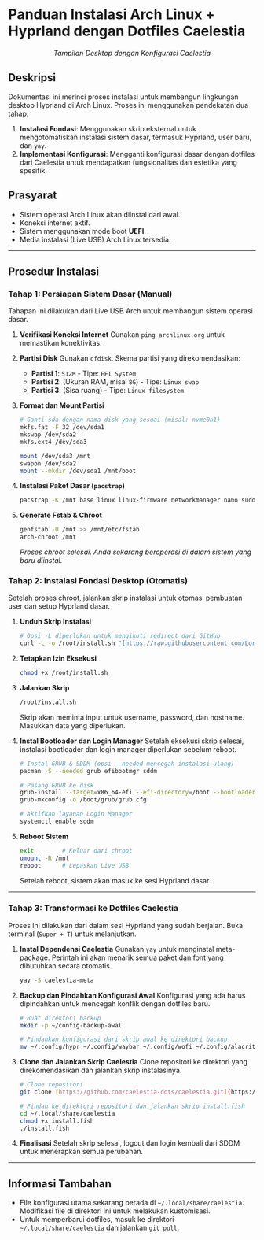 # Panduan Instalasi Arch Linux + Hyprland dengan Dotfiles Caelestia

*<p align="center">Tampilan Desktop dengan Konfigurasi Caelestia</p>*

## Deskripsi
Dokumentasi ini merinci proses instalasi untuk membangun lingkungan desktop Hyprland di Arch Linux. Proses ini menggunakan pendekatan dua tahap:

1.  **Instalasi Fondasi**: Menggunakan skrip eksternal untuk mengotomatiskan instalasi sistem dasar, termasuk Hyprland, user baru, dan `yay`.
2.  **Implementasi Konfigurasi**: Mengganti konfigurasi dasar dengan dotfiles dari Caelestia untuk mendapatkan fungsionalitas dan estetika yang spesifik.

## Prasyarat
- Sistem operasi Arch Linux akan diinstal dari awal.
- Koneksi internet aktif.
- Sistem menggunakan mode boot **UEFI**.
- Media instalasi (Live USB) Arch Linux tersedia.

---

## Prosedur Instalasi

### Tahap 1: Persiapan Sistem Dasar (Manual)

Tahapan ini dilakukan dari Live USB Arch untuk membangun sistem operasi dasar.

1.  **Verifikasi Koneksi Internet**
    Gunakan `ping archlinux.org` untuk memastikan konektivitas.

2.  **Partisi Disk**
    Gunakan `cfdisk`. Skema partisi yang direkomendasikan:
    - **Partisi 1**: `512M` - Tipe: `EFI System`
    - **Partisi 2**: (Ukuran RAM, misal `8G`) - Tipe: `Linux swap`
    - **Partisi 3**: (Sisa ruang) - Tipe: `Linux filesystem`

3.  **Format dan Mount Partisi**
    ```bash
    # Ganti sda dengan nama disk yang sesuai (misal: nvme0n1)
    mkfs.fat -F 32 /dev/sda1
    mkswap /dev/sda2
    mkfs.ext4 /dev/sda3

    mount /dev/sda3 /mnt
    swapon /dev/sda2
    mount --mkdir /dev/sda1 /mnt/boot
    ```

4.  **Instalasi Paket Dasar (`pacstrap`)**
    ```bash
    pacstrap -K /mnt base linux linux-firmware networkmanager nano sudo git
    ```

5.  **Generate Fstab & Chroot**
    ```bash
    genfstab -U /mnt >> /mnt/etc/fstab
    arch-chroot /mnt
    ```
    *Proses chroot selesai. Anda sekarang beroperasi di dalam sistem yang baru diinstal.*

### Tahap 2: Instalasi Fondasi Desktop (Otomatis)

Setelah proses chroot, jalankan skrip instalasi untuk otomasi pembuatan user dan setup Hyprland dasar.

1.  **Unduh Skrip Instalasi**
    ```bash
    # Opsi -L diperlukan untuk mengikuti redirect dari GitHub
    curl -L -o /root/install.sh "[https://raw.githubusercontent.com/LortBree/arch-lenovo/main/install.sh](https://raw.githubusercontent.com/LortBree/arch-lenovo/main/install.sh)"
    ```

2.  **Tetapkan Izin Eksekusi**
    ```bash
    chmod +x /root/install.sh
    ```

3.  **Jalankan Skrip**
    ```bash
    /root/install.sh
    ```
    Skrip akan meminta input untuk username, password, dan hostname. Masukkan data yang diperlukan.

4.  **Instal Bootloader dan Login Manager**
    Setelah eksekusi skrip selesai, instalasi bootloader dan login manager diperlukan sebelum reboot.
    ```bash
    # Instal GRUB & SDDM (opsi --needed mencegah instalasi ulang)
    pacman -S --needed grub efibootmgr sddm

    # Pasang GRUB ke disk
    grub-install --target=x86_64-efi --efi-directory=/boot --bootloader-id=ARCH
    grub-mkconfig -o /boot/grub/grub.cfg

    # Aktifkan layanan Login Manager
    systemctl enable sddm
    ```
5.  **Reboot Sistem**
    ```bash
    exit        # Keluar dari chroot
    umount -R /mnt
    reboot      # Lepaskan Live USB
    ```
    Setelah reboot, sistem akan masuk ke sesi Hyprland dasar.

---

### Tahap 3: Transformasi ke Dotfiles Caelestia

Proses ini dilakukan dari dalam sesi Hyprland yang sudah berjalan. Buka terminal (`Super + T`) untuk melanjutkan.

1.  **Instal Dependensi Caelestia**
    Gunakan `yay` untuk menginstal meta-package. Perintah ini akan menarik semua paket dan font yang dibutuhkan secara otomatis.
    ```bash
    yay -S caelestia-meta
    ```

2.  **Backup dan Pindahkan Konfigurasi Awal**
    Konfigurasi yang ada harus dipindahkan untuk mencegah konflik dengan dotfiles baru.
    ```bash
    # Buat direktori backup
    mkdir -p ~/config-backup-awal

    # Pindahkan konfigurasi dari skrip awal ke direktori backup
    mv ~/.config/hypr ~/.config/waybar ~/.config/wofi ~/.config/alacritty ~/.config/mako ~/config-backup-awal/
    ```

3.  **Clone dan Jalankan Skrip Caelestia**
    Clone repositori ke direktori yang direkomendasikan dan jalankan skrip instalasinya.
    ```bash
    # Clone repositori
    git clone [https://github.com/caelestia-dots/caelestia.git](https://github.com/caelestia-dots/caelestia.git) ~/.local/share/caelestia

    # Pindah ke direktori repositori dan jalankan skrip install.fish
    cd ~/.local/share/caelestia
    chmod +x install.fish
    ./install.fish
    ```

4.  **Finalisasi**
    Setelah skrip selesai, logout dan login kembali dari SDDM untuk menerapkan semua perubahan.

---
## Informasi Tambahan
- File konfigurasi utama sekarang berada di `~/.local/share/caelestia`. Modifikasi file di direktori ini untuk melakukan kustomisasi.
- Untuk memperbarui dotfiles, masuk ke direktori `~/.local/share/caelestia` dan jalankan `git pull`.

